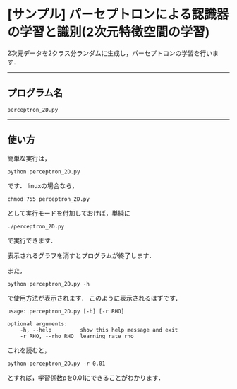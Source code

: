 [サンプル] パーセプトロンによる認識器の学習と識別(2次元特徴空間の学習)
================================================================================
2次元データを2クラス分ランダムに生成し，パーセプトロンの学習を行います．

----------------------------------------
プログラム名
----------------------------------------
    perceptron_2D.py

	
----------------------------------------
使い方
----------------------------------------
簡単な実行は，

	python perceptron_2D.py

です．
linuxの場合なら，

	chmod 755 perceptron_2D.py

として実行モードを付加しておけば，単純に

	./perceptron_2D.py

で実行できます．

表示されるグラフを消すとプログラムが終了します．

また，

	python perceptron_2D.py -h

で使用方法が表示されます．
このように表示されるはずです．

	usage: perceptron_2D.py [-h] [-r RHO]

	optional arguments:
  		-h, --help         show this help message and exit
  		-r RHO, --rho RHO  learning rate rho

これを読むと，

	python perceptron_2D.py -r 0.01

とすれば，学習係数ρを0.01にできることがわかります．
